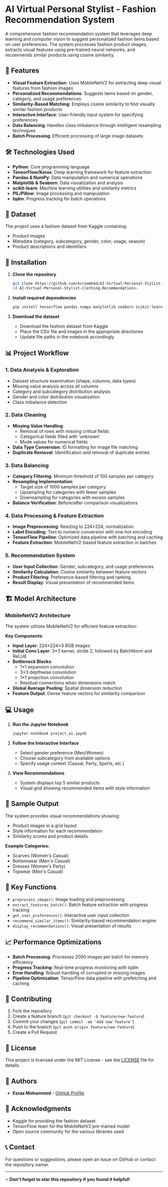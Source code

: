 # AI Virtual Personal Stylist - Fashion Recommendation System

A comprehensive fashion recommendation system that leverages deep learning and computer vision to suggest personalized fashion items based on user preferences. The system processes fashion product images, extracts visual features using pre-trained neural networks, and recommends similar products using cosine similarity.

## 🌟 Features

- **Visual Feature Extraction**: Uses MobileNetV2 for extracting deep visual features from fashion images
- **Personalized Recommendations**: Suggests items based on gender, category, and usage preferences
- **Similarity-Based Matching**: Employs cosine similarity to find visually similar fashion products
- **Interactive Interface**: User-friendly input system for specifying preferences
- **Data Balancing**: Handles class imbalance through intelligent resampling techniques
- **Batch Processing**: Efficient processing of large image datasets

## 🛠️ Technologies Used

- **Python**: Core programming language
- **TensorFlow/Keras**: Deep learning framework for feature extraction
- **Pandas & NumPy**: Data manipulation and numerical operations
- **Matplotlib & Seaborn**: Data visualization and analysis
- **scikit-learn**: Machine learning utilities and similarity metrics
- **PIL/Pillow**: Image processing and manipulation
- **tqdm**: Progress tracking for batch operations

## 📁 Dataset

The project uses a fashion dataset from Kaggle containing:
- Product images
- Metadata (category, subcategory, gender, color, usage, season)
- Product descriptions and identifiers

## 🚀 Installation

1. **Clone the repository**
   ```bash
   git clone https://github.com/esraamhmd/AI-Virtual-Personal-Stylist-Clothing-Recommendations-.git
   cd AI-Virtual-Personal-Stylist-Clothing-Recommendations-
   ```

2. **Install required dependencies**
   ```bash
   pip install tensorflow pandas numpy matplotlib seaborn scikit-learn pillow tqdm
   ```

3. **Download the dataset**
   - Download the fashion dataset from Kaggle
   - Place the CSV file and images in the appropriate directories
   - Update file paths in the notebook accordingly

## 📊 Project Workflow

### 1. Data Analysis & Exploration
- Dataset structure examination (shape, columns, data types)
- Missing value analysis across all columns
- Category and subcategory distribution analysis
- Gender and color distribution visualization
- Class imbalance detection

### 2. Data Cleaning
- **Missing Value Handling**:
  - Removal of rows with missing critical fields
  - Categorical fields filled with 'unknown'
  - Mode values for numerical fields
- **Data Type Conversion**: ID formatting for image file matching
- **Duplicate Removal**: Identification and removal of duplicate entries

### 3. Data Balancing
- **Category Filtering**: Minimum threshold of 100 samples per category
- **Resampling Implementation**:
  - Target size of 1000 samples per category
  - Upsampling for categories with fewer samples
  - Downsampling for categories with excess samples
- **Balance Verification**: Before/after comparison visualizations

### 4. Data Processing & Feature Extraction
- **Image Preprocessing**: Resizing to 224×224, normalization
- **Label Encoding**: Text to numeric conversion with one-hot encoding
- **TensorFlow Pipeline**: Optimized data pipeline with batching and caching
- **Feature Extraction**: MobileNetV2-based feature extraction in batches

### 5. Recommendation System
- **User Input Collection**: Gender, subcategory, and usage preferences
- **Similarity Calculation**: Cosine similarity between feature vectors
- **Product Filtering**: Preference-based filtering and ranking
- **Result Display**: Visual presentation of recommended items

## 🏗️ Model Architecture

### MobileNetV2 Architecture
The system utilizes MobileNetV2 for efficient feature extraction:

**Key Components:**
- **Input Layer**: 224×224×3 RGB images
- **Initial Conv Layer**: 3×3 kernel, stride 2, followed by BatchNorm and ReLU6
- **Bottleneck Blocks**: 
  - 1×1 expansion convolution
  - 3×3 depthwise convolution
  - 1×1 projection convolution
  - Residual connections when dimensions match
- **Global Average Pooling**: Spatial dimension reduction
- **Feature Output**: Dense feature vectors for similarity comparison

## 💻 Usage

1. **Run the Jupyter Notebook**
   ```bash
   jupyter notebook project_ai.ipynb
   ```

2. **Follow the Interactive Interface**
   - Select gender preference (Men/Women)
   - Choose subcategory from available options
   - Specify usage context (Casual, Party, Sports, etc.)

3. **View Recommendations**
   - System displays top 5 similar products
   - Visual grid showing recommended items with style information

## 📸 Sample Output

The system provides visual recommendations showing:
- Product images in a grid layout
- Style information for each recommendation
- Similarity scores and product details

**Example Categories:**
- Scarves (Women's Casual)
- Bottomwear (Men's Casual) 
- Dresses (Women's Party)
- Topwear (Men's Casual)

## 🔧 Key Functions

- `preprocess_image()`: Image loading and preprocessing
- `extract_features_batch()`: Batch feature extraction with progress tracking
- `get_user_preferences()`: Interactive user input collection
- `recommend_similar_items()`: Similarity-based recommendation engine
- `display_recommendations()`: Visual presentation of results

## 📈 Performance Optimizations

- **Batch Processing**: Processes 2000 images per batch for memory efficiency
- **Progress Tracking**: Real-time progress monitoring with tqdm
- **Error Handling**: Robust handling of corrupted or missing images
- **Pipeline Optimization**: TensorFlow data pipeline with prefetching and caching

## 🤝 Contributing

1. Fork the repository
2. Create a feature branch (`git checkout -b feature/new-feature`)
3. Commit your changes (`git commit -am 'Add new feature'`)
4. Push to the branch (`git push origin feature/new-feature`)
5. Create a Pull Request

## 📄 License

This project is licensed under the MIT License - see the [LICENSE](LICENSE) file for details.

## 👥 Authors

- **Esraa Mohammed** - [GitHub Profile](https://github.com/esraamhmd)

## 🙏 Acknowledgments

- Kaggle for providing the fashion dataset
- TensorFlow team for the MobileNetV2 pre-trained model
- Open source community for the various libraries used

## 📞 Contact

For questions or suggestions, please open an issue on GitHub or contact the repository owner.

---

⭐ **Don't forget to star this repository if you found it helpful!**
